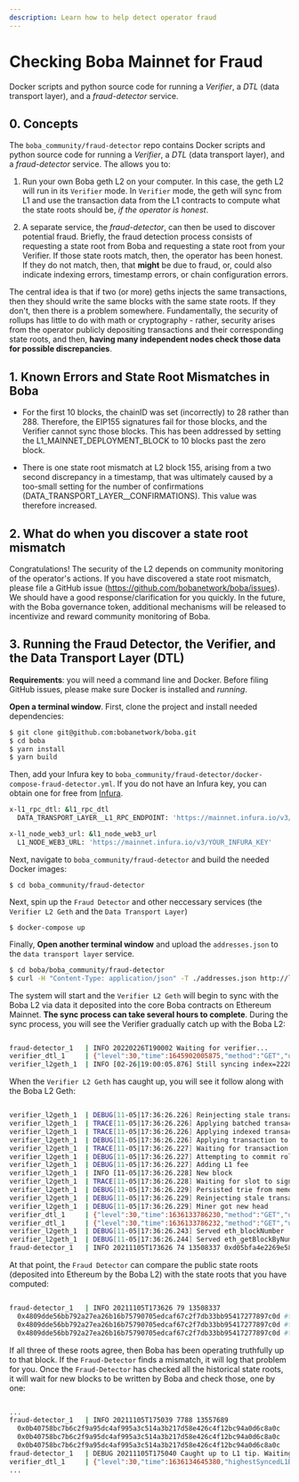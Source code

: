 ```yaml
---
description: Learn how to help detect operator fraud
---
```


# Checking Boba Mainnet for Fraud




Docker scripts and python source code for running a *Verifier*, a *DTL* (data transport layer), and a *fraud-detector* service.

## 0. Concepts

The `boba_community/fraud-detector` repo contains Docker scripts and python source code for running a *Verifier*, a *DTL* (data transport layer), and a *fraud-detector* service. The allows you to:

1. Run your own Boba geth L2 on your computer. In this case, the geth L2 will run in its `Verifier` mode. In `Verifier` mode, the geth will sync from L1 and use the transaction data from the L1 contracts to compute what the state roots should be, *if the operator is honest*.

2. A separate service, the *fraud-detector*, can then be used to discover potential fraud. Briefly, the fraud detection process consists of requesting a state root from Boba and requesting a state root from your Verifier. If those state roots match, then, the operator has been honest. If they do not match, then, that **might** be due to fraud, or, could also indicate indexing errors, timestamp errors, or chain configuration errors.

The central idea is that if two (or more) geths injects the same transactions, then they should write the same blocks with the same state roots. If they don't, then there is a problem somewhere. Fundamentally, the security of rollups has little to do with math or cryptography - rather, security arises from the operator publicly depositing transactions and their corresponding state roots, and then, **having many independent nodes check those data for possible discrepancies**.

## 1. Known Errors and State Root Mismatches in Boba

* For the first 10 blocks, the chainID was set (incorrectly) to 28 rather than 288. Therefore, the EIP155 signatures fail for those blocks, and the Verifier cannot sync those blocks. This has been addressed by setting the L1_MAINNET_DEPLOYMENT_BLOCK to 10 blocks past the zero block.

* There is one state root mismatch at L2 block 155, arising from a two second discrepancy in a timestamp, that was ultimately caused by a too-small setting for the number of confirmations (DATA_TRANSPORT_LAYER__CONFIRMATIONS). This value was therefore increased.

## 2. What do when you discover a state root mismatch

Congratulations! The security of the L2 depends on community monitoring of the operator's actions. If you have discovered a state root mismatch, please file a GitHub issue (https://github.com/bobanetwork/boba/issues). We should have a good response/clarification for you quickly. In the future, with the Boba governance token, additional mechanisms will be released to incentivize and reward community monitoring of Boba.

## 3. Running the Fraud Detector, the Verifier, and the Data Transport Layer (DTL)

**Requirements**: you will need a command line and Docker. Before filing GitHub issues, please make sure Docker is installed and *running*.

**Open a terminal window**. First, clone the project and install needed dependencies:

```bash
$ git clone git@github.com:bobanetwork/boba.git
$ cd boba
$ yarn install
$ yarn build
```

Then, add your Infura key to `boba_community/fraud-detector/docker-compose-fraud-detector.yml`. If you do not have an Infura key, you can obtain one for free from [Infura](https://infura.io).

```bash
x-l1_rpc_dtl: &l1_rpc_dtl
  DATA_TRANSPORT_LAYER__L1_RPC_ENDPOINT: 'https://mainnet.infura.io/v3/YOUR_INFURA_KEY'

x-l1_node_web3_url: &l1_node_web3_url
  L1_NODE_WEB3_URL: 'https://mainnet.infura.io/v3/YOUR_INFURA_KEY'
```

Next, navigate to `boba_community/fraud-detector` and build the needed Docker images:

```
$ cd boba_community/fraud-detector
```

Next, spin up the `Fraud Detector` and other neccessary services (the `Verifier L2 Geth` and the `Data Transport Layer`)

```
$ docker-compose up
```

Finally, **Open another terminal window** and upload the `addresses.json` to the `data transport layer` service.

```bash
$ cd boba/boba_community/fraud-detector
$ curl -H "Content-Type: application/json" -T ./addresses.json http://localhost:8080/addresses.json
```

The system will start and the `Verifier L2 Geth` will begin to sync with the Boba L2 via data it deposited into the core Boba contracts on Ethereum Mainnet. **The sync process can take several hours to complete**. During the sync process, you will see the Verifier gradually catch up with the Boba L2:

```bash

fraud-detector_1   | INFO 20220226T190002 Waiting for verifier...
verifier_dtl_1     | {"level":30,"time":1645902005875,"method":"GET","url":"/eth/syncing?backend=l1","elapsed":1,"msg":"Served HTTP Request"}
verifier_l2geth_1  | INFO [02-26|19:00:05.876] Still syncing index=2228 tip=363424

```

When the `Verifier L2 Geth` has caught up, you will see it follow along with the Boba L2 Geth:

```bash

verifier_l2geth_1  | DEBUG[11-05|17:36:26.226] Reinjecting stale transactions           count=0
verifier_l2geth_1  | TRACE[11-05|17:36:26.226] Applying batched transaction             index=7828
verifier_l2geth_1  | TRACE[11-05|17:36:26.226] Applying indexed transaction             index=7828
verifier_l2geth_1  | DEBUG[11-05|17:36:26.226] Applying transaction to tip              index=7828  hash=0xbfbc45382be5b47ec39398af8db5401a39d0826201d10103e49d0821d425d40e origin=sequencer
verifier_l2geth_1  | TRACE[11-05|17:36:26.227] Waiting for transaction to be added to chain hash=0xbfbc45382be5b47ec39398af8db5401a39d0826201d10103e49d0821d425d40e
verifier_l2geth_1  | DEBUG[11-05|17:36:26.227] Attempting to commit rollup transaction  hash=0xbfbc45382be5b47ec39398af8db5401a39d0826201d10103e49d0821d425d40e
verifier_l2geth_1  | DEBUG[11-05|17:36:26.227] Adding L1 fee                            l1-fee=9693
verifier_l2geth_1  | INFO [11-05|17:36:26.228] New block                                index=7828  l1-timestamp=1636132977 l1-blocknumber=13557931 tx-hash=0xbfbc45382be5b47ec39398af8db5401a39d0826201d10103e49d0821d425d40e queue-orign=sequencer gas=234861  fees=0.00234861      elapsed=1.375ms
verifier_l2geth_1  | TRACE[11-05|17:36:26.228] Waiting for slot to sign and propagate   delay=0s
verifier_l2geth_1  | DEBUG[11-05|17:36:26.229] Persisted trie from memory database      nodes=48 size=14.23KiB  time=456.119µs   gcnodes=0 gcsize=0.00B gctime=0s livenodes=1 livesize=-1868160.00B
verifier_l2geth_1  | DEBUG[11-05|17:36:26.229] Reinjecting stale transactions           count=0
verifier_l2geth_1  | DEBUG[11-05|17:36:26.229] Miner got new head                       height=7829 block-hash=0x2a4ec268eb3816a09365880ad2e5fc8b89a5570e555838c2b93ccae21157af30 tx-hash=0xbfbc45382be5b47ec39398af8db5401a39d0826201d10103e49d0821d425d40e tx-hash=0xbfbc45382be5b47ec39398af8db5401a39d0826201d10103e49d0821d425d40e
verifier_dtl_1     | {"level":30,"time":1636133786230,"method":"GET","url":"/batch/transaction/latest","elapsed":1,"msg":"Served HTTP Request"}
verifier_dtl_1     | {"level":30,"time":1636133786232,"method":"GET","url":"/batch/transaction/latest","elapsed":1,"msg":"Served HTTP Request"}
verifier_l2geth_1  | DEBUG[11-05|17:36:26.243] Served eth_blockNumber                   conn=172.18.0.4:44544 reqid=147 t=24.086µs
verifier_l2geth_1  | DEBUG[11-05|17:36:26.244] Served eth_getBlockByNumber              conn=172.18.0.4:44544 reqid=148 t=177.276µs
fraud-detector_1   | INFO 20211105T173626 74 13508337 0xd05bfa4e2269e584b95348b070673d2f64a5ee8dbb198f7fa78ee7deac338007 0xd05bfa4e2269e584b95348b070673d2f64a5ee8dbb198f7fa78ee7deac338007 0xd05bfa4e2269e584b95348b070673d2f64a5ee8dbb198f7fa78ee7deac338007

```

At that point, the `Fraud Detector` can compare the public state roots (deposited into Ethereum by the Boba L2) with the state roots that you have computed:

```bash

fraud-detector_1   | INFO 20211105T173626 79 13508337
  0x4809dde56bb792a27ea26b16b75790705edcaf67c2f7db33bb95417277897c0d #the SCC-STATEROOT, written into Ethereum by Boba
  0x4809dde56bb792a27ea26b16b75790705edcaf67c2f7db33bb95417277897c0d #the L2-STATEROOT, as reported by Boba
  0x4809dde56bb792a27ea26b16b75790705edcaf67c2f7db33bb95417277897c0d #the VERIFIER-STATEROOT you just calculated

```

If all three of these roots agree, then Boba has been operating truthfully up to that block. If the `Fraud-Detector` finds a mismatch, it will log that problem for you. Once the `Fraud-Detector` has checked all the historical state roots, it will wait for new blocks to be written by Boba and check those, one by one:

```bash

...
fraud-detector_1   | INFO 20211105T175039 7788 13557689
  0x0b40758bc7b6c2f9a95dc4af995a3c514a3b217d58e426c4f12bc94a0d6c8a0c
  0x0b40758bc7b6c2f9a95dc4af995a3c514a3b217d58e426c4f12bc94a0d6c8a0c
  0x0b40758bc7b6c2f9a95dc4af995a3c514a3b217d58e426c4f12bc94a0d6c8a0c
fraud-detector_1   | DEBUG 20211105T175040 Caught up to L1 tip. Waiting for new events from startBlock 13557996
verifier_dtl_1     | {"level":30,"time":1636134645380,"highestSyncedL1Block":13558055,"targetL1Block":13558056,"msg":"Synchronizing events from Layer 1 (Ethereum)"}
...

```
